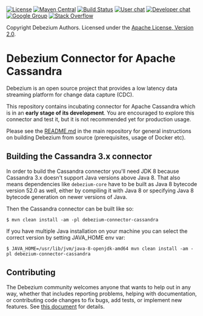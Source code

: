 [![License](http://img.shields.io/:license-apache%202.0-brightgreen.svg)](http://www.apache.org/licenses/LICENSE-2.0.html)
[![Maven Central](https://maven-badges.herokuapp.com/maven-central/io.debezium/debezium-connector-cassandra/badge.svg)](http://search.maven.org/#search%7Cga%7C1%7Cg%3A%22io.debezium%22)
[![Build Status](https://github.com/debezium/debezium-connector-cassandra/workflows/Maven%20CI/badge.svg?branch=main)](https://github.com/debezium/debezium-connector-cassandra/actions)
[![User chat](https://img.shields.io/badge/chat-users-brightgreen.svg)](https://gitter.im/debezium/user)
[![Developer chat](https://img.shields.io/badge/chat-devs-brightgreen.svg)](https://gitter.im/debezium/dev)
[![Google Group](https://img.shields.io/:mailing%20list-debezium-brightgreen.svg)](https://groups.google.com/forum/#!forum/debezium)
[![Stack Overflow](http://img.shields.io/:stack%20overflow-debezium-brightgreen.svg)](http://stackoverflow.com/questions/tagged/debezium)

Copyright Debezium Authors.
Licensed under the [Apache License, Version 2.0](http://www.apache.org/licenses/LICENSE-2.0).

# Debezium Connector for Apache Cassandra

Debezium is an open source project that provides a low latency data streaming platform for change data capture (CDC).

This repository contains incubating connector for Apache Cassandra which is in an **early stage of its development**.
You are encouraged to explore this connector and test it, but it is not recommended yet for production usage.

Please see the [README.md](https://github.com/debezium/debezium#building-debezium) in the main repository for general instructions on building Debezium from source (prerequisites, usage of Docker etc).

## Building the Cassandra 3.x connector

In order to build the Cassandra connector you'll need JDK 8 because Cassandra 3.x
doesn't support Java versions above Java 8. That also means dependencies like
`debezium-core` have to be built as Java 8 bytecode version 52.0 as well,
either by compiling it with Java 8 or specifying Java 8 bytecode generation
on newer versions of Java.

Then the Cassandra connector can be built like so:

    $ mvn clean install -am -pl debezium-connector-cassandra
    
If you have multiple Java installation on your machine you can select the correct
version by setting JAVA_HOME env var:

    $ JAVA_HOME=/usr/lib/jvm/java-8-openjdk-amd64 mvn clean install -am -pl debezium-connector-cassandra

## Contributing

The Debezium community welcomes anyone that wants to help out in any way, whether that includes reporting problems, helping with documentation, or contributing code changes to fix bugs, add tests, or implement new features. See [this document](https://github.com/debezium/debezium/blob/master/CONTRIBUTE.md) for details.
